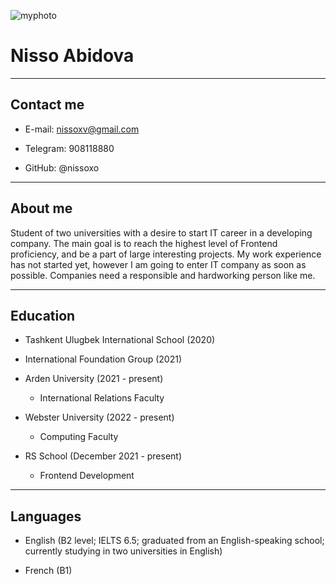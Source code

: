 ![myphoto](https://user-images.githubusercontent.com/91736626/147872332-afd83e7d-0554-45e1-9c67-59bd973e004f.jpg "userphoto")



# **Nisso Abidova**
---

## **Contact me**

* E-mail: nissoxv@gmail.com

* Telegram: 908118880

* GitHub: @nissoxo


---

## **About me**

Student of two universities with a desire to start IT career in a developing company. The main goal is to reach the highest level of Frontend proficiency, and be a part of large interesting projects. My work experience has not started yet, however I am going to enter IT company as soon as possible. Companies need a responsible and hardworking person like me.

---
## **Education**

* Tashkent Ulugbek International School (2020)

* International Foundation Group (2021)

* Arden University (2021 - present)
    + International Relations Faculty

* Webster University (2022 - present)
    + Computing Faculty
    
* RS School (December 2021 - present)
    + Frontend Development
    
---
## **Languages**


* English (B2 level; IELTS 6.5; graduated from an English-speaking school; currently studying in two universities in English)

* French (B1)


